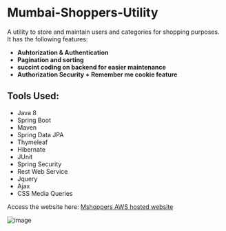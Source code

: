 # Mumbai-Shoppers-Utility
A utility to store and maintain users and categories for shopping purposes. It has the following features:

* **Auhtorization & Authentication**
* **Pagination and sorting**
* **succint coding on backend for easier maintenance**
* **Authorization Security + Remember me cookie feature**

## Tools Used:

* Java 8
* Spring Boot
* Maven
* Spring Data JPA
* Thymeleaf
* Hibernate
* JUnit
* Spring Security
* Rest Web Service
* Jquery
* Ajax
* CSS Media Queries

Access the website here: [Mshoppers AWS hosted website](http://mshoppers-env.eba-khhgzqpn.ap-south-1.elasticbeanstalk.com/MshoppersAdmin)

![image](https://user-images.githubusercontent.com/26666327/203265579-33cf754f-d714-40cf-9561-3e2aee46365d.png)


